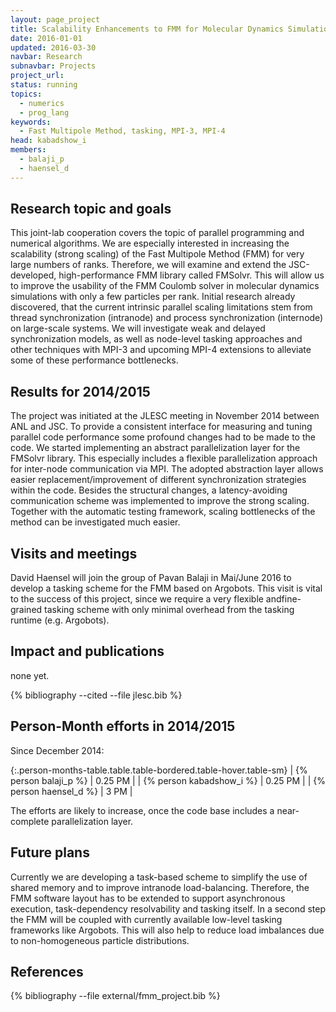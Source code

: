 ```yaml
---
layout: page_project
title: Scalability Enhancements to FMM for Molecular Dynamics Simulations
date: 2016-01-01
updated: 2016-03-30
navbar: Research
subnavbar: Projects
project_url:
status: running
topics:
  - numerics
  - prog_lang
keywords:
  - Fast Multipole Method, tasking, MPI-3, MPI-4
head: kabadshow_i
members:
  - balaji_p
  - haensel_d
---
```


## Research topic and goals
This joint-lab cooperation covers the topic of parallel programming and numerical algorithms.
We are especially interested in increasing the scalability (strong scaling) of the Fast Multipole Method (FMM) for very large numbers of ranks.
Therefore, we will examine and extend the JSC-developed, high-performance FMM library called FMSolvr.
This will allow us to improve the usability of the FMM Coulomb solver in molecular dynamics simulations with only a few particles per rank.
Initial research already discovered, that the current intrinsic parallel scaling limitations stem from thread synchronization (intranode) and process synchronization (internode) on large-scale systems.
We will investigate weak and delayed synchronization models, as well as node-level tasking approaches and other techniques with MPI-3 and upcoming MPI-4 extensions to alleviate some of these performance bottlenecks.

## Results for 2014/2015
The project was initiated at the JLESC meeting in November 2014 between ANL and JSC.
To provide a consistent interface for measuring and tuning parallel code performance some profound changes had to be made to the code.
We started implementing an abstract parallelization layer for the FMSolvr library.
This especially includes a flexible parallelization approach for inter-node communication via MPI.
The adopted abstraction layer allows easier replacement/improvement of different synchronization strategies within the code.
Besides the structural changes, a latency-avoiding communication scheme was implemented to improve the strong scaling.
Together with the automatic testing framework, scaling bottlenecks of the method can be investigated much easier.

## Visits and meetings
David Haensel will join the group of Pavan Balaji in Mai/June 2016 to develop a tasking scheme for the FMM based on Argobots. This visit is vital to the success of this project, since we require a very flexible andfine-grained tasking scheme with only minimal overhead from the tasking runtime (e.g. Argobots).

## Impact and publications
none yet.

<!--

-->
{% bibliography --cited --file jlesc.bib %}


## Person-Month efforts in 2014/2015
Since December 2014:

{:.person-months-table.table.table-bordered.table-hover.table-sm}
| {% person balaji_p %}    | 0.25 PM |
| {% person kabadshow_i %} | 0.25 PM |
| {% person haensel_d %}   | 3 PM   |

The efforts are likely to increase, once the code base includes a near-complete parallelization layer.

## Future plans
Currently we are developing a task-based scheme to simplify the use of shared memory and to improve intranode load-balancing. Therefore, the FMM software layout has to be extended to support asynchronous execution, task-dependency resolvability and tasking itself.
In a second step the FMM will be coupled with currently available low-level tasking frameworks like Argobots.
This will also help to reduce load imbalances due to non-homogeneous particle distributions.

## References
{% bibliography --file external/fmm_project.bib %}

